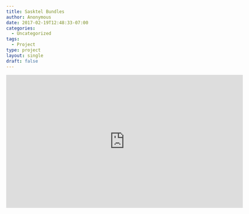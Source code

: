 ```yaml
---
title: Sasktel Bundles
author: Anonymous
date: 2017-02-19T12:48:33-07:00
categories:
  - Uncategorized
tags:
  - Project
type: project
layout: single
draft: false
---
```


<iframe src="https://player.vimeo.com/video/32025239" width="640" height="360" frameborder="0" webkitallowfullscreen mozallowfullscreen allowfullscreen></iframe>
